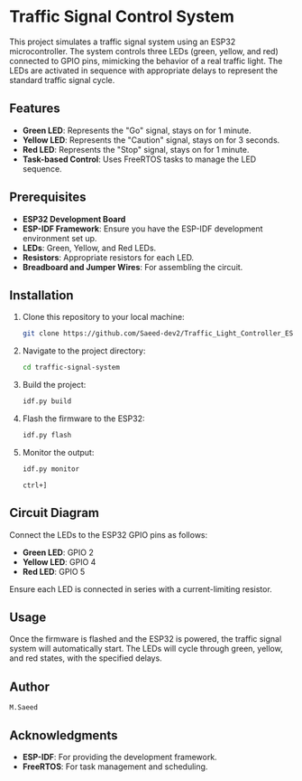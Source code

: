 # Traffic Signal Control System

This project simulates a traffic signal system using an ESP32 microcontroller. The system controls three LEDs (green, yellow, and red) connected to GPIO pins, mimicking the behavior of a real traffic light. The LEDs are activated in sequence with appropriate delays to represent the standard traffic signal cycle.

## Features

- **Green LED**: Represents the "Go" signal, stays on for 1 minute.
- **Yellow LED**: Represents the "Caution" signal, stays on for 3 seconds.
- **Red LED**: Represents the "Stop" signal, stays on for 1 minute.
- **Task-based Control**: Uses FreeRTOS tasks to manage the LED sequence.

## Prerequisites

- **ESP32 Development Board**
- **ESP-IDF Framework**: Ensure you have the ESP-IDF development environment set up.
- **LEDs**: Green, Yellow, and Red LEDs.
- **Resistors**: Appropriate resistors for each LED.
- **Breadboard and Jumper Wires**: For assembling the circuit.

## Installation

1. Clone this repository to your local machine:

    ```bash
    git clone https://github.com/Saeed-dev2/Traffic_Light_Controller_ESP32.git
    ```

2. Navigate to the project directory:

    ```bash
    cd traffic-signal-system
    ```

3. Build the project:

    ```bash
    idf.py build
    ```

4. Flash the firmware to the ESP32:

    ```bash
    idf.py flash
    ```

5. Monitor the output:

    ```bash
    idf.py monitor
    ```
    
    ` ctrl+] ` 

## Circuit Diagram

Connect the LEDs to the ESP32 GPIO pins as follows:

- **Green LED**: GPIO 2
- **Yellow LED**: GPIO 4
- **Red LED**: GPIO 5

Ensure each LED is connected in series with a current-limiting resistor.

## Usage

Once the firmware is flashed and the ESP32 is powered, the traffic signal system will automatically start. The LEDs will cycle through green, yellow, and red states, with the specified delays.

## Author
`M.Saeed`

## Acknowledgments

- **ESP-IDF**: For providing the development framework.
- **FreeRTOS**: For task management and scheduling.

